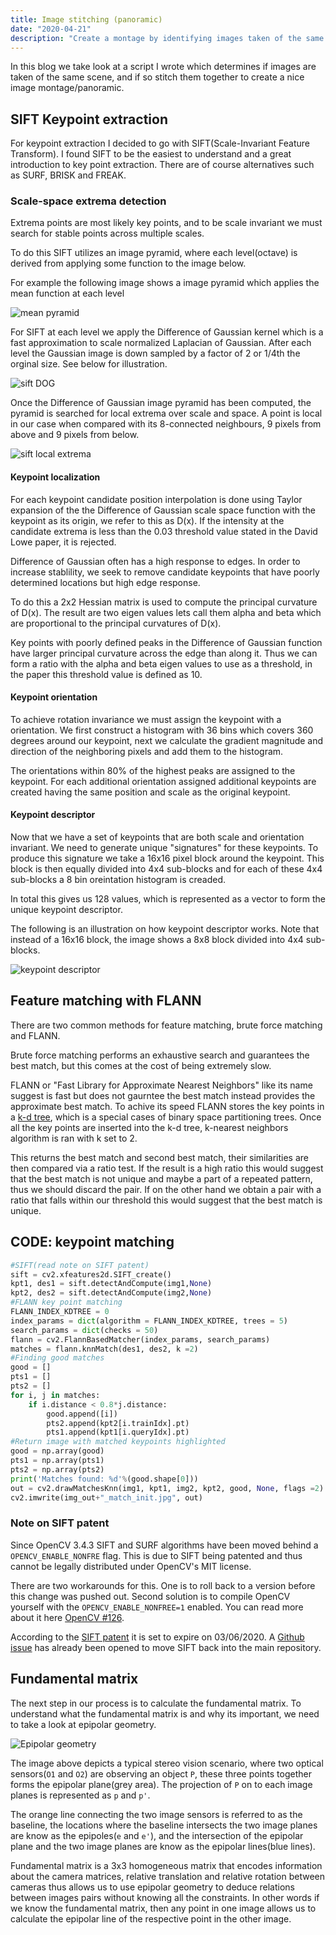 ```yaml
---
title: Image stitching (panoramic)
date: "2020-04-21"
description: "Create a montage by identifying images taken of the same scene and viewpoint"
---
```


In this blog we take look at a script I wrote which determines if images are taken of
the same scene, and if so stitch them together to create a nice image montage/panoramic.

## SIFT Keypoint extraction

For keypoint extraction I decided to go with SIFT(Scale-Invariant Feature Transform).
I found SIFT to be the easiest to understand and a great introduction to key point
extraction. There are of course alternatives such as SURF, BRISK and FREAK.

### Scale-space extrema detection

Extrema points are most likely key points, and to be scale invariant we must search
for stable points across multiple scales.

To do this SIFT utilizes an image pyramid, where each level(octave) is derived 
from applying some function to the image below.

For example the following image shows a image pyramid which applies the mean function
at each level

![mean pyramid](./mean-pyramid.png)

For SIFT at each level we apply the Difference of Gaussian kernel which is a fast 
approximation to scale normalized Laplacian of Gaussian. After each level the
Gaussian image is down sampled by a factor of 2 or 1/4th the orginal size. See below
for illustration.

![sift DOG](./sift-dog.jpg)

Once the Difference of Gaussian image pyramid has been computed, the pyramid is
searched for local extrema over scale and space. A point is local in our case when 
compared with its 8-connected neighbours, 9 pixels from above and 9 pixels from below.

![sift local extrema](./sift-local-extrema.jpg)

#### Keypoint localization

For each keypoint candidate position interpolation is done using Taylor expansion of
the the Difference of Gaussian scale space function with the keypoint as its origin,
we refer to this as D(x).
If the intensity at the candidate extrema is less than the 0.03 threshold value
stated in the David Lowe paper, it is rejected.

Difference of Gaussian often has a high response to edges. In order to increase
stablility, we seek to remove candidate keypoints that have poorly determined 
locations but high edge response. 

To do this a 2x2 Hessian matrix is used to compute the principal curvature of D(x).
The result are two eigen values lets call them alpha and beta which are proportional
to the principal curvatures of D(x).

Key points with poorly defined peaks in the Difference of Gaussian function have 
larger principal curvature across the edge than along it. Thus we can form a ratio
with the alpha and beta eigen values to use as a threshold, in the paper this
threshold value is defined as 10.

#### Keypoint orientation

To achieve rotation invariance we must assign the keypoint with a orientation. We
first construct a histogram with 36 bins which covers 360 degrees around our
keypoint, next we calculate the gradient magnitude and direction of the neighboring
pixels and add them to the histogram.

The orientations within 80% of the highest peaks are assigned to the keypoint. For each
additional orientation assigned additional keypoints are created having the same position 
and scale as the original keypoint.

#### Keypoint descriptor

Now that we have a set of keypoints that are both scale and orientation invariant.
We need to generate unique "signatures" for these keypoints. To produce this
signature we take a 16x16 pixel block around the keypoint. This block is then equally
divided into 4x4 sub-blocks and for each of these 4x4 sub-blocks a 8 bin oreintation
histogram is creaded.

In total this gives us 128 values, which is represented as a vector to form the
unique keypoint descriptor.

The following is an illustration on how keypoint descriptor works. Note that instead
of a 16x16 block, the image shows a 8x8 block divided into 4x4 sub-blocks.

![keypoint descriptor](./keypoint-desc.png)

## Feature matching with FLANN

There are two common methods for feature matching, brute force matching and FLANN.

Brute force matching performs an exhaustive search and guarantees the best match,
but this comes at the cost of being extremely slow.

FLANN or "Fast Library for Approximate Nearest Neighbors" like its name suggest is
fast but does not gaurntee the best match instead provides the approximate best
match. To achive its speed FLANN stores the key points in a 
[k-d tree](https://en.wikipedia.org/wiki/K-d_tree), which is a special cases of 
binary space partitioning trees. Once all the key points are inserted into the k-d 
tree, k-nearest neighbors algorithm is ran with k set to 2.

This returns the best match and second best match, their similarities are then
compared via a ratio test. If the result is a high ratio this would suggest that the
best match is not unique and maybe a part of a repeated pattern, thus we should 
discard the pair. If on the other hand we obtain a pair with a ratio that falls 
within our threshold this would suggest that the best match is unique.

## CODE: keypoint matching

```python
#SIFT(read note on SIFT patent)
sift = cv2.xfeatures2d.SIFT_create()
kpt1, des1 = sift.detectAndCompute(img1,None)
kpt2, des2 = sift.detectAndCompute(img2,None)
#FLANN key point matching
FLANN_INDEX_KDTREE = 0
index_params = dict(algorithm = FLANN_INDEX_KDTREE, trees = 5)
search_params = dict(checks = 50)
flann = cv2.FlannBasedMatcher(index_params, search_params)
matches = flann.knnMatch(des1, des2, k =2)
#Finding good matches
good = []
pts1 = []
pts2 = []
for i, j in matches:
    if i.distance < 0.8*j.distance:
        good.append([i])
        pts2.append(kpt2[i.trainIdx].pt)
        pts1.append(kpt1[i.queryIdx].pt)
#Return image with matched keypoints highlighted
good = np.array(good)
pts1 = np.array(pts1)
pts2 = np.array(pts2)
print('Matches found: %d'%(good.shape[0]))
out = cv2.drawMatchesKnn(img1, kpt1, img2, kpt2, good, None, flags =2)
cv2.imwrite(img_out+"_match_init.jpg", out)
```
### Note on SIFT patent

Since OpenCV 3.4.3 SIFT and SURF algorithms have been moved behind a
``OPENCV_ENABLE_NONFRE`` flag. This is due to SIFT being patented and thus cannot
be legally distributed under OpenCV's MIT license.

There are two workarounds for this. One is to roll back to a version before this
change was pushed out. Second solution is to compile OpenCV yourself with the 
``OPENCV_ENABLE_NONFREE=1`` enabled. You can read more about it here [OpenCV #126](https://github.com/skvark/opencv-python/issues/126).

According to the [SIFT patent](https://patents.google.com/patent/US6711293B1/en) it
is set to expire on 03/06/2020. A [Github issue](https://github.com/opencv/opencv/issues/16736) has already been opened to move SIFT back into the main repository.

## Fundamental matrix

The next step in our process is to calculate the fundamental matrix. To understand 
what the fundamental matrix is and why its important, we need to take a look at 
epipolar geometry. 

![Epipolar geometry](./epipolar.png)

The image above depicts a typical stereo vision scenario, where two optical 
sensors(``O1`` and ``O2``) are observing an object ``P``, these three points together
forms the epipolar plane(grey area). The projection of ``P`` on to each image planes
is represented as ``p`` and ``p'``.

The orange line connecting the two image sensors is referred to as the baseline, the
locations where the baseline intersects the two image planes are know as the 
epipoles(``e`` and ``e'``), and the intersection of the epipolar plane and the two
image planes are know as the epipolar lines(blue lines).

Fundamental matrix is a 3x3 homogeneous matrix that encodes information about the
camera matrices, relative translation and relative rotation between cameras thus
allows us to use epipolar geometry to deduce relations between images pairs without 
knowing all the constraints. In other words if we know the fundamental matrix, then 
any point in one image allows us to calculate the epipolar line of the respective 
point in the other image.






